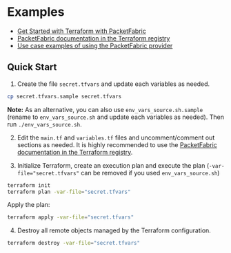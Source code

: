 # Examples

- [Get Started with Terraform with PacketFabric](https://docs.packetfabric.com/api/terraform/)
- [PacketFabric documentation in the Terraform registry](https://registry.terraform.io/providers/PacketFabric/packetfabric/latest/docs)
- [Use case examples of using the PacketFabric provider](./use-cases)

## Quick Start

1. Create the file ``secret.tfvars`` and update each variables as needed.

```sh
cp secret.tfvars.sample secret.tfvars
```

**Note:** As an alternative, you can also use ``env_vars_source.sh.sample`` (rename to ``env_vars_source.sh`` and update each variables as needed). Then run ``./env_vars_source.sh``.

2. Edit the ``main.tf`` and ``variables.tf`` files and uncomment/comment out sections as needed. It is highly recommended to use the [PacketFabric documentation in the Terraform registry](https://registry.terraform.io/providers/PacketFabric/packetfabric/latest/docs).

3. Initialize Terraform, create an execution plan and execute the plan (``-var-file="secret.tfvars"`` can be removed if you used ``env_vars_source.sh``)

```sh
terraform init
terraform plan -var-file="secret.tfvars"
```

Apply the plan:

```sh
terraform apply -var-file="secret.tfvars"
```

4. Destroy all remote objects managed by the Terraform configuration.

```sh
terraform destroy -var-file="secret.tfvars"
```